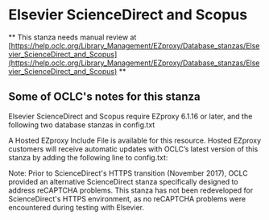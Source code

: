 # Elsevier ScienceDirect and Scopus
** This stanza needs manual review at [https://help.oclc.org/Library_Management/EZproxy/Database_stanzas/Elsevier_ScienceDirect_and_Scopus](https://help.oclc.org/Library_Management/EZproxy/Database_stanzas/Elsevier_ScienceDirect_and_Scopus) **

## Some of OCLC's notes for this stanza

Elsevier ScienceDirect and Scopus require EZproxy 6.1.16 or later, and the following two database stanzas in config.txt

A Hosted EZproxy Include File is available for this resource. Hosted EZproxy customers will receive automatic updates with OCLC&rsquo;s latest version of this stanza by adding the following line to config.txt:

Note: Prior to ScienceDirect's HTTPS transition (November 2017), OCLC provided an alternative ScienceDirect stanza specifically designed to address reCAPTCHA problems. This stanza has not been redeveloped for ScienceDirect's HTTPS environment, as no reCAPTCHA problems were encountered during testing with Elsevier.
